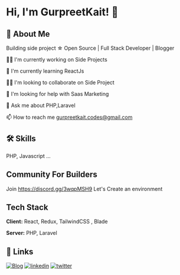 
# Hi, I'm GurpreetKait! 👋 


## 🚀 About Me
Building side project ☆ Open Source | Full Stack Developer | Blogger  

👩‍💻 I'm currently working on Side Projects

🧠 I'm currently learning ReactJs

👯‍♀️ I'm looking to collaborate on Side Project

🤔 I'm looking for help with Saas Marketing

💬 Ask me about PHP,Laravel

📫 How to reach me gurpreetkait.codes@gmail.com



## 🛠 Skills
PHP, Javascript ...

## Community For Builders

Join https://discord.gg/3wqpMSH9 Let's Create an environment


## Tech Stack

**Client:** React, Redux, TailwindCSS , Blade

**Server:** PHP, Laravel


## 🔗 Links
[![Blog](https://img.shields.io/badge/my_portfolio-000?style=for-the-badge&logo=ko-fi&logoColor=white)](https://katherinempeterson.com/)
[![linkedin](https://img.shields.io/badge/linkedin-0A66C2?style=for-the-badge&logo=linkedin&logoColor=white)](https://www.linkedin.com/in/gurpreet-kait-a96276216/)
[![twitter](https://img.shields.io/badge/twitter-1DA1F2?style=for-the-badge&logo=twitter&logoColor=white)](https://twitter.com/gurpreetkait)

